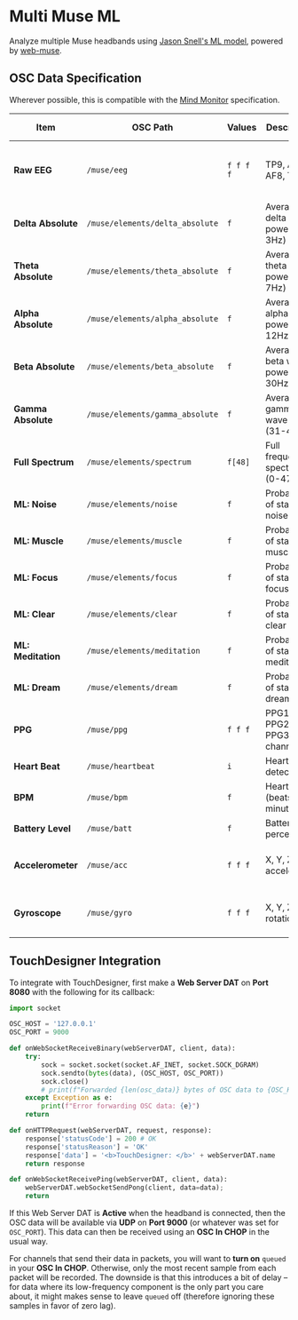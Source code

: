 # Multi Muse ML
Analyze multiple Muse headbands using [Jason Snell's ML model](https://github.com/jasonjsnell/Muse-ML-MIDI), powered by [web-muse](https://github.com/itayinbarr/web-muse).

## OSC Data Specification

Wherever possible, this is compatible with the [Mind Monitor](https://mind-monitor.com/FAQ.php) specification.

| Item               | OSC Path                        | Values    | Description                        | Data Rate                           |
|--------------------|---------------------------------|-----------|------------------------------------|-------------------------------------|
| **Raw EEG**        | `/muse/eeg`                     | `f f f f` | TP9, AF7, AF8, TP10                | 256Hz (in packets of 12 at 21.33Hz) |
| **Delta Absolute** | `/muse/elements/delta_absolute` | `f`       | Average delta wave power (1-3Hz)   | 21.33Hz                             |
| **Theta Absolute** | `/muse/elements/theta_absolute` | `f`       | Average theta wave power (4-7Hz)   | 21.33Hz                             |
| **Alpha Absolute** | `/muse/elements/alpha_absolute` | `f`       | Average alpha wave power (8-12Hz)  | 21.33Hz                             |
| **Beta Absolute**  | `/muse/elements/beta_absolute`  | `f`       | Average beta wave power (13-30Hz)  | 21.33Hz                             |
| **Gamma Absolute** | `/muse/elements/gamma_absolute` | `f`       | Average gamma wave power (31-40Hz) | 21.33Hz                             |
| **Full Spectrum**  | `/muse/elements/spectrum`       | `f[48]`   | Full frequency spectrum (0-47Hz)   | 21.33Hz                             |
| **ML: Noise**      | `/muse/elements/noise`          | `f`       | Probability of state: noise        | 21.33Hz                             |
| **ML: Muscle**     | `/muse/elements/muscle`         | `f`       | Probability of state: muscle       | 21.33Hz                             |
| **ML: Focus**      | `/muse/elements/focus`          | `f`       | Probability of state: focus        | 21.33Hz                             |
| **ML: Clear**      | `/muse/elements/clear`          | `f`       | Probability of state: clear        | 21.33Hz                             |
| **ML: Meditation** | `/muse/elements/meditation`     | `f`       | Probability of state: meditation   | 21.33Hz                             |
| **ML: Dream**      | `/muse/elements/dream`          | `f`       | Probability of state: dream        | 21.33Hz                             |
| **PPG**            | `/muse/ppg`                     | `f f f`   | PPG1, PPG2, PPG3 channels          | 64Hz (in packets of 6 at 10.67Hz)   |
| **Heart Beat**     | `/muse/heartbeat`               | `i`       | Heartbeat detection                | 10.67Hz                             |
| **BPM**            | `/muse/bpm`                     | `f`       | Heart rate (beats per minute)      | 10.67Hz                             |
| **Battery Level**  | `/muse/batt`                    | `f`       | Battery percentage                 | 0.1Hz                               |
| **Accelerometer**  | `/muse/acc`                     | `f f f`   | X, Y, Z acceleration               | 52Hz (in packets of 3 at 17.33Hz)   |
| **Gyroscope**      | `/muse/gyro`                    | `f f f`   | X, Y, Z rotation                   | 52Hz (in packets of 3 at 17.33Hz)   |

## TouchDesigner Integration

To integrate with TouchDesigner, first make a **Web Server DAT** on **Port 8080** with the following for its callback:
```python
import socket

OSC_HOST = '127.0.0.1'
OSC_PORT = 9000

def onWebSocketReceiveBinary(webServerDAT, client, data):
	try:
		sock = socket.socket(socket.AF_INET, socket.SOCK_DGRAM)
		sock.sendto(bytes(data), (OSC_HOST, OSC_PORT))
		sock.close()
		# print(f"Forwarded {len(osc_data)} bytes of OSC data to {OSC_HOST}:{OSC_PORT}")
	except Exception as e:
		print(f"Error forwarding OSC data: {e}")
	return

def onHTTPRequest(webServerDAT, request, response):
	response['statusCode'] = 200 # OK
	response['statusReason'] = 'OK'
	response['data'] = '<b>TouchDesigner: </b>' + webServerDAT.name
	return response

def onWebSocketReceivePing(webServerDAT, client, data):
	webServerDAT.webSocketSendPong(client, data=data);
	return
```
If this Web Server DAT is **Active** when the headband is connected,
then the OSC data will be available via **UDP** on **Port 9000** (or whatever was set for `OSC_PORT`).
This data can then be received using an **OSC In CHOP** in the usual way.

For channels that send their data in packets, you will want to **turn on** `queued` in your **OSC In CHOP**. Otherwise, only the most recent sample from each packet will be recorded. The downside is that this introduces a bit of delay – for data where its low-frequency component is the only part you care about, it might makes sense to leave `queued` off (therefore ignoring these samples in favor of zero lag).
